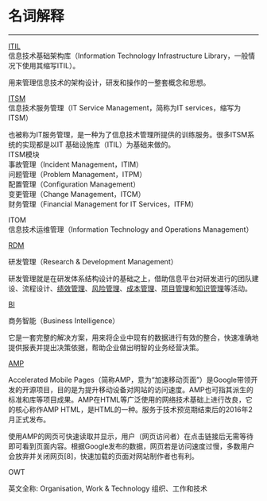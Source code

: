 # 名词解释

---

[ITIL](https://zh.wikipedia.org/wiki/信息技术基础架构库)  
信息技术基础架构库（Information Technology Infrastructure Library，一般情况下使用其缩写ITIL）。

用来管理信息技术的架构设计，研发和操作的一整套概念和思想。

[ITSM](https://zh.wikipedia.org/wiki/資訊科技服務管理)  
信息技术服务管理（IT Service Management，简称为IT services，缩写为ITSM）

也被称为IT服务管理，是一种为了信息技术管理所提供的训练服务。很多ITSM系统的实现都是以IT 基础设施库（ITIL）为基础来做的。  
ITSM模块  
事故管理（Incident Management，ITIM）  
问题管理（Problem Management，ITPM）  
配置管理（Configuration Management）  
变更管理（Change Management，ITCM）  
财务管理（Financial Management for IT Services，ITFM）

ITOM  
信息技术运维管理（Information Technology and Operations Management）

[RDM](http://wiki.mbalib.com/wiki/研发管理)

研发管理（Research & Development Management）

研发管理就是在研发体系结构设计的基础之上，借助信息平台对研发进行的团队建设、流程设计、[绩效管理](http://wiki.mbalib.com/wiki/绩效管理)、[风险管理](http://wiki.mbalib.com/wiki/风险管理)、[成本管理](http://wiki.mbalib.com/wiki/成本管理)、[项目管理](http://wiki.mbalib.com/wiki/项目管理)和[知识管理](http://wiki.mbalib.com/wiki/知识管理)等活动。

[BI](https://baike.baidu.com/item/BI/4579902)

商务智能（Business Intelligence）

它是一套完整的解决方案，用来将企业中现有的数据进行有效的整合，快速准确地提供报表并提出决策依据，帮助企业做出明智的业务经营决策。

[AMP](https://zh.wikipedia.org/wiki/Accelerated_Mobile_Pages)

Accelerated Mobile Pages（简称AMP，意为“加速移动页面”）是Google带领开发的开源项目，目的是为提升移动设备对网站的访问速度。AMP也可指其派生的标准和库等项目成果。AMP在HTML等广泛使用的网络技术基础上进行改良，它的核心称作AMP HTML，是HTML的一种。服务于技术预览期结束后的2016年2月正式发布。

使用AMP的网页可快速读取并显示，用户（网页访问者）在点击链接后无需等待即可看到页面内容。根据Google发布的数据，网页若是访问速度过慢，多数用户会放弃并关闭网页\[8\]，快速加载的页面对网站制作者也有利。




OWT

英文全称: Organisation, Work & Technology
组织、工作和技术


